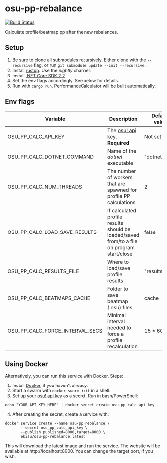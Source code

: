 # osu-pp-rebalance

[![Build Status](https://travis-ci.com/ekisu/osu-pp-rebalance.svg?branch=master)](https://travis-ci.com/ekisu/osu-pp-rebalance)

Calculate profile/beatmap pp after the new rebalances.

## Setup

1. Be sure to clone all submodules recursively. Either clone with the `--recursive` flag, or run `git submodule update --init --recursive`.
2. Install [rustup](https://rustup.rs/). Use the *nightly* channel.
3. Install [.NET Core SDK 2.2](https://www.microsoft.com/net/learn/get-started).
4. Set the env flags accordingly. See below for details.
5. Run with `cargo run`. PerformanceCalculator will be built automatically.

## Env flags

| Variable                        | Description                                                                                | Default value  |
|---------------------------------|--------------------------------------------------------------------------------------------|----------------|
| OSU_PP_CALC_API_KEY             | The [osu! api key](https://osu.ppy.sh/p/api). **Required**                                 | Not set        |
| OSU_PP_CALC_DOTNET_COMMAND      | Name of the *dotnet* executable                                                            | "dotnet"       |
| OSU_PP_CALC_NUM_THREADS         | The number of workers that are spawned for profile PP calculations                         | 2              |
| OSU_PP_CALC_LOAD_SAVE_RESULTS   | If calculated profile results should be loaded/saved from/to a file on program start/close | false          |
| OSU_PP_CALC_RESULTS_FILE        | Where to load/save profile results                                                         | "results.data" |
| OSU_PP_CALC_BEATMAPS_CACHE      | Folder to save beatmap (.osu) files                                                        | cache          |
| OSU_PP_CALC_FORCE_INTERVAL_SECS | Minimal interval needed to force a profile recalculation                                   | 15 * 60        |

## Using Docker

Alternatively, you can run this service with Docker. Steps:
1. Install [Docker](https://docs.docker.com/install/), if you haven't already.
2. Start a swarm with `docker swarm init` in a shell.
3. Set up your [osu! api key](https://osu.ppy.sh/p/api) as a secret. Run in bash/PowerShell:

```
echo "YOUR_API_KEY_HERE" | docker secret create osu_pp_calc_api_key -
```

4. After creating the secret, create a service with:
```
docker service create --name osu-pp-rebalance \
       --secret osu_pp_calc_api_key \
       --publish published=8000,target=8000 \
       ekisu/osu-pp-rebalance:latest
```

This will download the latest image and run the service. The website will be available at http://localhost:8000. You can change the target port, if you wish.
